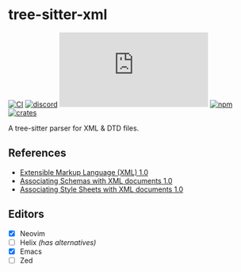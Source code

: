 # tree-sitter-xml

[![CI][ci]](https://github.com/tree-sitter-grammars/tree-sitter-xml/actions)
[![discord][discord]](https://discord.gg/w7nTvsVJhm)
[![matrix][matrix]](https://matrix.to/#/#nvim-treesitter:matrix.org)
[![npm][npm]](https://www.npmjs.com/package/@tree-sitter-grammars/tree-sitter-xml)
[![crates][crates]](https://crates.io/crates/tree-sitter-xml)

A tree-sitter parser for XML & DTD files.

## References

- [Extensible Markup Language (XML) 1.0](https://www.w3.org/TR/xml/)
- [Associating Schemas with XML documents 1.0](https://www.w3.org/TR/xml-model/)
- [Associating Style Sheets with XML documents 1.0](https://www.w3.org/TR/xml-stylesheet/)

## Editors

- [x] Neovim
- [ ] Helix _(has alternatives)_
- [x] Emacs
- [ ] Zed

[ci]: https://img.shields.io/github/actions/workflow/status/tree-sitter-grammars/tree-sitter-xml/ci.yml?logo=github&label=CI
[discord]: https://img.shields.io/discord/1063097320771698699?logo=discord&label=tree-sitter
[matrix]: https://img.shields.io/matrix/nvim-treesitter%3Amatrix.org?logo=matrix&label=nvim-treesitter
[npm]: https://img.shields.io/npm/v/%40tree-sitter-grammars%2Ftree-sitter-xml?logo=npm
[crates]: https://img.shields.io/crates/v/tree-sitter-xml?logo=rust
